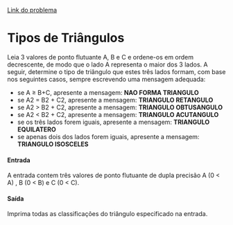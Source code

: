 
[Link do problema](https://www.beecrowd.com.br/judge/problems/view/1045)

# Tipos de Triângulos

Leia 3 valores de ponto flutuante A, B e C e ordene-os em ordem decrescente, de modo que o lado A representa o maior dos 3 lados. A seguir, determine o tipo de triângulo que estes três lados formam, com base nos seguintes casos, sempre escrevendo uma mensagem adequada:
- se A ≥ B+C, apresente a mensagem: **NAO FORMA TRIANGULO**
- se A2 = B2 + C2, apresente a mensagem: **TRIANGULO RETANGULO**
- se A2 > B2 + C2, apresente a mensagem: **TRIANGULO OBTUSANGULO**
- se A2 < B2 + C2, apresente a mensagem: **TRIANGULO ACUTANGULO**
- se os três lados forem iguais, apresente a mensagem: **TRIANGULO EQUILATERO**
- se apenas dois dos lados forem iguais, apresente a mensagem: **TRIANGULO ISOSCELES**

#### Entrada

A entrada contem três valores de ponto flutuante de dupla precisão A (0 < A) , B (0 < B) e C (0 < C).

#### Saída

Imprima todas as classificações do triângulo especificado na entrada.
